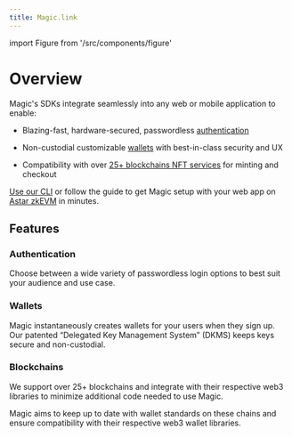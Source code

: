 ```yaml
---
title: Magic.link
---
```


import Figure from '/src/components/figure'

# Overview

Magic's SDKs integrate seamlessly into any web or mobile application to enable:

- Blazing-fast, hardware-secured, passwordless [authentication](https://magic.link/docs/authentication/overview)

- Non-custodial customizable [wallets](https://magic.link/docs/wallets/overview) with best-in-class security and UX

- Compatibility with over [25+ blockchains NFT services](https://magic.link/docs/nfts/overview) for minting and checkout

[Use our CLI](https://magic.link/docs/home/quickstart/cli) or follow the guide to get Magic setup with your web app on [Astar zkEVM](https://magic.link/docs/blockchains/other-chains/evm/astar-zkevm) in minutes.

## ⁠Features

### Authentication
Choose between a wide variety of passwordless login options to best suit your audience and use case.

### Wallets
Magic instantaneously creates wallets for your users when they sign up. Our patented “Delegated Key Management System” (DKMS) keeps keys secure and non-custodial.

### Blockchains
We support over 25+ blockchains and integrate with their respective web3 libraries to minimize additional code needed to use Magic.

Magic aims to keep up to date with wallet standards on these chains and ensure compatibility with their respective web3 wallet libraries.